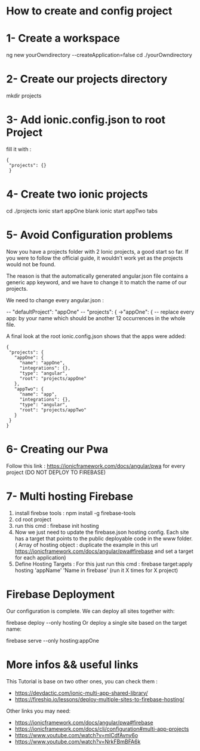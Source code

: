 # How to create and config project

# 1- Create a workspace

ng new yourOwndirectory --createApplication=false
cd ./yourOwndirectory
 
# 2- Create our projects directory

mkdir projects

# 3- Add ionic.config.json to root Project

 fill it with : 
 ```
{
  "projects": {}
  } 
```
  
# 4- Create two ionic projects

cd ./projects
ionic start appOne blank
ionic start appTwo tabs

# 5- Avoid Configuration problems 

Now you have a projects folder with 2 Ionic projects, a good start so far. If you were to follow the official guide, it wouldn’t work yet as the projects would not be found.

The reason is that the automatically generated angular.json file contains a generic app keyword, and we have to change it to match the name of our projects.

We need to change every angular.json :

  -- "defaultProject": "appOne"
  -- "projects": {  ->"appOne": {
  -- replace every app: by your name  which should be another 12 occurrences in the whole file.

  A final look at the root ionic.config.json shows that the apps were added:
  
 ```
{
  "projects": {
    "appOne": {
      "name": "appOne",
      "integrations": {},
      "type": "angular",
      "root": "projects/appOne"
    },
    "appTwo": {
      "name": "app",
      "integrations": {},
      "type": "angular",
      "root": "projects/appTwo"
    }
  }
}
```

# 6- Creating our Pwa 
Follow this link : https://ionicframework.com/docs/angular/pwa for every project (DO NOT DEPLOY TO FIREBASE)

# 7- Multi hosting Firebase

 1. install firebse tools : npm install -g firebase-tools
 2. cd root project
 3. run this cmd : firebase init hosting
 4. Now we just need to update the firebase.json hosting config. Each site has a target that points to the public deployable code in the www folder. ( Array of hosting object : duplicate the example in this url https://ionicframework.com/docs/angular/pwa#firebase and set a target for each application)
 5. Define Hosting Targets : 
 For this just run this cmd : firebase target:apply hosting 'appName' 'Name in firebase' (run it X times for X project)

# Firebase Deployment

Our configuration is complete. We can deploy all sites together with:

firebase deploy --only hosting
Or deploy a single site based on the target name:

firebase serve --only hosting:appOne

# More infos && useful links

This Tutorial is base on two other ones, you can check them :

- https://devdactic.com/ionic-multi-app-shared-library/
- https://fireship.io/lessons/deploy-multiple-sites-to-firebase-hosting/

Other links you may need:
- https://ionicframework.com/docs/angular/pwa#firebase
- https://ionicframework.com/docs/cli/configuration#multi-app-projects
- https://www.youtube.com/watch?v=mlCdfAvny6o
- https://www.youtube.com/watch?v=NrkFBmBFA6k




